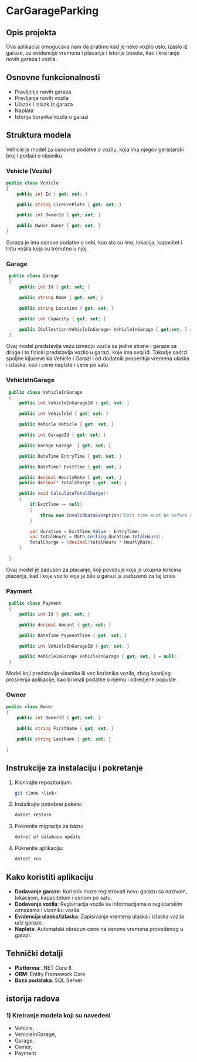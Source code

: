 # CarGarageParking

## Opis projekta 
Ova aplikacija omogucava nam da pratimo kad je neko vozilo uslo, izaslo iz garaze, uz evidencije vremena i placanja i istorije poseta, kao i kreiranje novih garaza i vozila. 

## Osnovne funkcionalnosti 
- Pravljenje novih garaza 
- Pravljanje novih vozila 
- Ulazak i izlazk iz garaza 
- Naplata 
- Istorija boravka vozila u garazi 


## Struktura modela 

Vehicle je model za osnovne podatke o vozilu, koja ima njegov geristarski broj i podaci o vlasniku 
### Vehicle (Vozilo)
```csharp
public class Vehicle
{
    public int Id { get; set; }

    public string LicencePlate { get; set; }

    public int OwnerId { get; set; }

    public Owner Owner { get; set; }
}
```
Garaza je ima osnove podatke o sebi, kao sto su ime, lokacija, kapacitet i listu vozila koja su trenutno u njoj.
### Garage 
```csharp
 public class Garage
 {
     public int Id { get; set; }

     public string Name { get; set; }

     public string Location { get; set; }

     public int Capacity { get; set; }

     public ICollection<VehicleInGarage> VehicleInGarage { get;set; } = new List<VehicleInGarage>(); 
 }
```
Ovaj model predstavlja vezu izmedju vozila sa jedne strane i garaze sa druge i to fizicki predstavlja vozilo u garazi, koje ima svoj id. Takodje sadrzi spoljne kljuceve ka Vehicle i Garazi i od dodatnik properitija vremena ulaska i izlaska, kao i cene naplate i cene po satu
### VehicleInGarage
```csharp
 public class VehicleInGarage
 {
     public int VehicleInGarageId { get; set; }

     public int VehicleId { get; set; }

     public Vehicle Vehicle { get; set; }

     public int GarageId { get; set; }

     public Garage Garage  { get; set; }

     public DateTime EntryTime { get; set; }

     public DateTime? ExitTime { get; set; }

     public decimal HourlyRate { get; set; }
     public decimal? TotalCharge { get; set; }

     public void CalculateTotalCharge()
     {
         if(ExitTime == null)
         {
             throw new InvalidDataException("Exit time must be before calculating");
         }

         var duration = ExitTime.Value - EntryTime;
         var totalHours = Math.Ceiling(duration.TotalHours);
         TotalCharge = (decimal)totalHours * HourlyRate;
     }

 }
```
Ovaj model je zaduzen za placanje, koji povezuje koja je ukupna kolicina placenja, kad i koje vozilo koje je bilo u garazi ja zaduzeno za taj iznos 
### Payment
```csharp
 public class Payment
 {
     public int Id { get; set; } 

     public decimal Amount { get; set; }

     public DateTime PaymentTime { get; set; }

     public int VehicleInGarageId { get; set; }

     public VehicleInGarage VehicleInGarage { get; set; } = null!;
 }
```
Model koji predstavlja vlasnika ili vec korisnika vozila, zbog kasnijeg prosirenja aplikacije, kao bi imali podatke o njemu  i odredjene popuste .
### Owner
```csharp
public class Owner
{
    public int OwnerId { get; set; }

    public string FirstName { get; set; }

    public string LastName { get; set; }

}
```

## Instrukcije za instalaciju i pokretanje
1. Klonirajte repozitorijum:
   ```bash
   git clone <link>
   ```
2. Instalirajte potrebne pakete:
   ```bash
   dotnet restore
   ```
3. Pokrenite migracije za bazu:
   ```bash
   dotnet ef database update
   ```
4. Pokrenite aplikaciju:
   ```bash
   dotnet run
   ```

## Kako koristiti aplikaciju
- **Dodavanje garaze**: Korisnik moze registrovati novu garazu sa nazivom, lokacijom, kapacitetom i cenom po satu.
- **Dodavanje vozila**: Registracija vozila sa informacijama o registarskim oznakama i vlasniku vozila.
- **Evidencija ulaska/izlaska**: Zapisivanje vremena ulaska i izlaska vozila u/iz garaze.
- **Naplata**: Automatski obracun cene na osnovu vremena provedenog u garazi.

## Tehnički detalji
- **Platforma**: .NET Core 8
- **ORM**: Entity Framework Core
- **Baza podataka**: SQL Server


## istorija radova 
### 1)  Kreiranje modela koji su navedeni 
- Vehicle,
- VehicleInGarage,
- Garage,
- Owner,
- Payment



